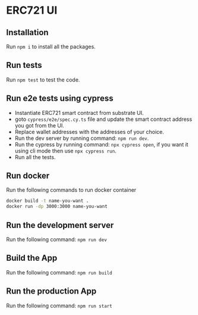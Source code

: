 # ERC721 UI

## Installation

Run `npm i` to install all the packages.

## Run tests

Run `npm test` to test the code.

## Run e2e tests using cypress

 - Instantiate ERC721 smart contract from substrate UI.
 - goto `cypress/e2e/spec.cy.ts` file and update the smart contract address you got from the UI.
 - Replace wallet addresses with the addresses of your choice.
 - Run the dev server by running command: `npm run dev`.
 - Run the cypress by running command: `npx cypress open`, if you want it using cli mode then use `npx cypress run`.
 - Run all the tests.

## Run docker

Run the following commands to run docker container

```bash
docker build -t name-you-want .
docker run -dp 3000:3000 name-you-want
```

## Run the development server

Run the following command: `npm run dev`

## Build the App

Run the following command: `npm run build`

## Run the production App

Run the following command: `npm run start`
